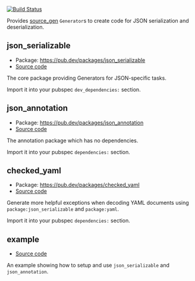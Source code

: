 [![Build Status](https://travis-ci.org/google/json_serializable.dart.svg?branch=master)](https://travis-ci.org/google/json_serializable.dart)

Provides [source_gen] `Generator`s to create code for JSON serialization and
deserialization.

## json_serializable

* Package: https://pub.dev/packages/json_serializable
* [Source code](json_serializable)

The core package providing Generators for JSON-specific tasks.

Import it into your pubspec `dev_dependencies:` section.

## json_annotation

* Package: https://pub.dev/packages/json_annotation
* [Source code](json_annotation)

The annotation package which has no dependencies.

Import it into your pubspec `dependencies:` section.

## checked_yaml

* Package: https://pub.dev/packages/checked_yaml
* [Source code](checked_yaml)

Generate more helpful exceptions when decoding YAML documents using
`package:json_serializable` and `package:yaml`.

Import it into your pubspec `dependencies:` section.

## example

* [Source code](example)

An example showing how to setup and use `json_serializable` and
`json_annotation`.

[source_gen]: https://pub.dev/packages/source_gen
